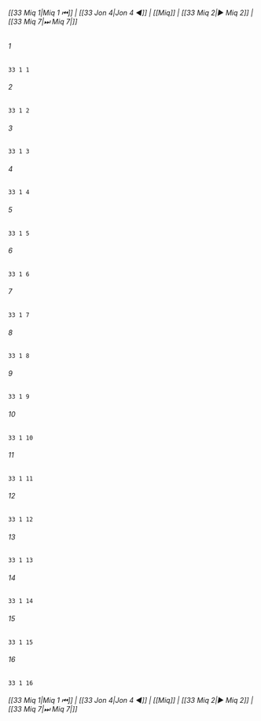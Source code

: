 
###### [[33 Miq 1|Miq 1 ⏮]] | [[33 Jon 4|Jon 4 ◀]] | [[Miq]] | [[33 Miq 2|▶ Miq 2]] | [[33 Miq 7|⏭ Miq 7|]]

###### 1
``` verse
33 1 1 
```
###### 2
``` verse
33 1 2 
```
###### 3
``` verse
33 1 3 
```
###### 4
``` verse
33 1 4 
```
###### 5
``` verse
33 1 5 
```
###### 6
``` verse
33 1 6 
```
###### 7
``` verse
33 1 7 
```
###### 8
``` verse
33 1 8 
```
###### 9
``` verse
33 1 9 
```
###### 10
``` verse
33 1 10 
```
###### 11
``` verse
33 1 11 
```
###### 12
``` verse
33 1 12 
```
###### 13
``` verse
33 1 13 
```
###### 14
``` verse
33 1 14 
```
###### 15
``` verse
33 1 15 
```
###### 16
``` verse
33 1 16 
```

###### [[33 Miq 1|Miq 1 ⏮]] | [[33 Jon 4|Jon 4 ◀]] | [[Miq]] | [[33 Miq 2|▶ Miq 2]] | [[33 Miq 7|⏭ Miq 7|]]

